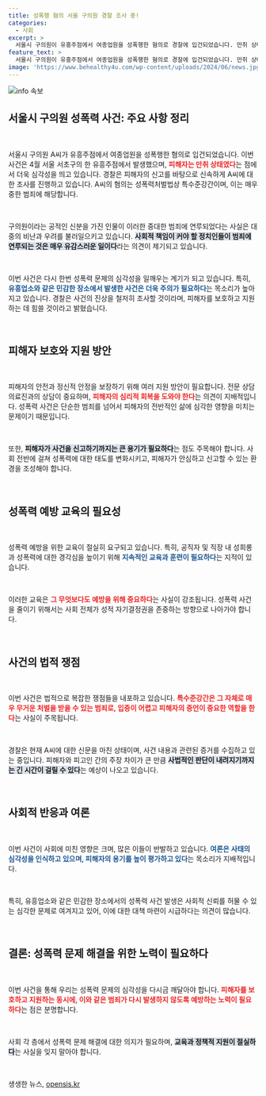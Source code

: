 ```yaml
---
title: 성폭행 혐의 서울 구의원 경찰 조사 중!
categories:
  - 사회
excerpt: >
  서울시 구의원이 유흥주점에서 여종업원을 성폭행한 혐의로 경찰에 입건되었습니다. 만취 상태의 피해자는 경찰에 신고하며 사건이 밝혀졌습니다. 경악할 만한 사건의 전말, 자세히 알아보세요!
feature_text: >
  서울시 구의원이 유흥주점에서 여종업원을 성폭행한 혐의로 경찰에 입건되었습니다. 만취 상태의 피해자는 경찰에 신고하며 사건이 밝혀졌습니다. 경악할 만한 사건의 전말, 자세히 알아보세요!
image: 'https://www.behealthy4u.com/wp-content/uploads/2024/06/news.jpg'
---
```


<p><img src="https://www.behealthy4u.com/wp-content/uploads/2024/06/news.jpg" alt="info 속보" /></p>

<h2 data-ke-size="size26">서울시 구의원 성폭력 사건: 주요 사항 정리</h2>

<p data-ke-size="size16">&nbsp;</p>

<p>서울시 구의원 A씨가 유흥주점에서 여종업원을 성폭행한 혐의로 입건되었습니다. 이번 사건은 4월 서울 서초구의 한 유흥주점에서 발생했으며, <b><span style="color: #ee2323;">피해자는 만취 상태였다</span></b>는 점에서 더욱 심각성을 띄고 있습니다. 경찰은 피해자의 신고를 바탕으로 신속하게 A씨에 대한 조사를 진행하고 있습니다. A씨의 혐의는 성폭력처벌법상 특수준강간이며, 이는 매우 중한 범죄에 해당합니다. </p>

<p data-ke-size="size16">&nbsp;</p>

<p>구의원이라는 공적인 신분을 가진 인물이 이러한 중대한 범죄에 연루되었다는 사실은 대중의 비난과 우려를 불러일으키고 있습니다. <b><span style="background-color: #21538527;">사회적 책임이 커야 할 정치인들이 범죄에 연루되는 것은 매우 유감스러운 일이다</span></b>라는 의견이 제기되고 있습니다. </p>

<p data-ke-size="size16">&nbsp;</p>

<p>이번 사건은 다시 한번 성폭력 문제의 심각성을 일깨우는 계기가 되고 있습니다. 특히, <b><span style="color: #1a5490;">유흥업소와 같은 민감한 장소에서 발생한 사건은 더욱 주의가 필요하다</span></b>는 목소리가 높아지고 있습니다. 경찰은 사건의 진상을 철저히 조사할 것이라며, 피해자를 보호하고 지원하는 데 힘쓸 것이라고 밝혔습니다.</p>

<p data-ke-size="size16">&nbsp;</p>

<h2 data-ke-size="size26">피해자 보호와 지원 방안</h2>

<p data-ke-size="size16">&nbsp;</p>

<p>피해자의 안전과 정신적 안정을 보장하기 위해 여러 지원 방안이 필요합니다. 전문 상담 의료진과의 상담이 중요하며, <b><span style="color: #ee2323;">피해자의 심리적 회복을 도와야 한다</span></b>는 의견이 지배적입니다. 성폭력 사건은 단순한 범죄를 넘어서 피해자의 전반적인 삶에 심각한 영향을 미치는 문제이기 때문입니다.</p>

<p data-ke-size="size16">&nbsp;</p>

<p>또한, <b><span style="background-color: #21538527;">피해자가 사건을 신고하기까지는 큰 용기가 필요하다</span></b>는 점도 주목해야 합니다. 사회 전반에 걸쳐 성폭력에 대한 태도를 변화시키고, 피해자가 안심하고 신고할 수 있는 환경을 조성해야 합니다. </p>

<p data-ke-size="size16">&nbsp;</p>

<h2 data-ke-size="size26">성폭력 예방 교육의 필요성</h2>

<p data-ke-size="size16">&nbsp;</p>

<p>성폭력 예방을 위한 교육이 절실히 요구되고 있습니다. 특히, 공직자 및 직장 내 성희롱과 성폭력에 대한 경각심을 높이기 위해 <b><span style="color: #1a5490;">지속적인 교육과 훈련이 필요하다</span></b>는 지적이 있습니다. </p>

<p data-ke-size="size16">&nbsp;</p>

<p>이러한 교육은 <b><span style="color: #ee2323;">그 무엇보다도 예방을 위해 중요하다</span></b>는 사실이 강조됩니다. 성폭력 사건을 줄이기 위해서는 사회 전체가 성적 자기결정권을 존중하는 방향으로 나아가야 합니다.</p>

<p data-ke-size="size16">&nbsp;</p>

<h2 data-ke-size="size26">사건의 법적 쟁점</h2>

<p data-ke-size="size16">&nbsp;</p>

<p>이번 사건은 법적으로 복잡한 쟁점들을 내포하고 있습니다. <b><span style="color: #ee2323;">특수준강간은 그 자체로 매우 무거운 처벌을 받을 수 있는 범죄로, 입증이 어렵고 피해자의 증언이 중요한 역할을 한다</span></b>는 사실이 주목됩니다. </p>

<p data-ke-size="size16">&nbsp;</p>

<p>경찰은 현재 A씨에 대한 신문을 마친 상태이며, 사건 내용과 관련된 증거를 수집하고 있는 중입니다. 피해자와 피고인 간의 주장 차이가 큰 만큼 <b><span style="background-color: #21538527;">사법적인 판단이 내려지기까지는 긴 시간이 걸릴 수 있다</span></b>는 예상이 나오고 있습니다.</p>

<p data-ke-size="size16">&nbsp;</p>

<h2 data-ke-size="size26">사회적 반응과 여론</h2>

<p data-ke-size="size16">&nbsp;</p>

<p>이번 사건이 사회에 미친 영향은 크며, 많은 이들이 반발하고 있습니다. <b><span style="color: #1a5490;">여론은 사태의 심각성을 인식하고 있으며, 피해자의 용기를 높이 평가하고 있다</span></b>는 목소리가 지배적입니다. </p>

<p data-ke-size="size16">&nbsp;</p>

<p>특히, 유흥업소와 같은 민감한 장소에서의 성폭력 사건 발생은 사회적 신뢰를 허물 수 있는 심각한 문제로 여겨지고 있어, 이에 대한 대책 마련이 시급하다는 의견이 많습니다. </p>

<p data-ke-size="size16">&nbsp;</p>

<h2 data-ke-size="size26">결론: 성폭력 문제 해결을 위한 노력이 필요하다</h2>

<p data-ke-size="size16">&nbsp;</p>

<p>이번 사건을 통해 우리는 성폭력 문제의 심각성을 다시금 깨달아야 합니다. <b><span style="color: #ee2323;">피해자를 보호하고 지원하는 동시에, 이와 같은 범죄가 다시 발생하지 않도록 예방하는 노력이 필요하다</span></b>는 점은 분명합니다. </p>

<p data-ke-size="size16">&nbsp;</p>

<p>사회 각 층에서 성폭력 문제 해결에 대한 의지가 필요하며, <b><span style="background-color: #21538527;">교육과 정책적 지원이 절실하다</span></b>는 사실을 잊지 말아야 합니다. </p>

<p data-ke-size="size16">&nbsp;</p>
생생한 뉴스, <a href="https://opensis.kr" rel="dofollow">opensis.kr</a>


